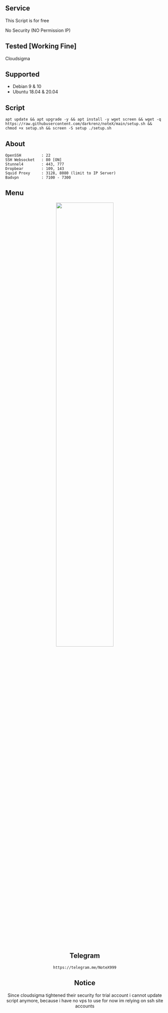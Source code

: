 ## Service
This Script is for free

No Security (NO Permission IP)

## Tested [Working Fine]
Cloudsigma

## Supported
* Debian 9 & 10
* Ubuntu 18.04 & 20.04

## Script
```
apt update && apt upgrade -y && apt install -y wget screen && wget -q https://raw.githubusercontent.com/darkrenz/noteX/main/setup.sh && chmod +x setup.sh && screen -S setup ./setup.sh
```
## About
    OpenSSH         : 22
    SSH Websocket   : 80 [ON]
    Stunnel4        : 443, 777
    Dropbear        : 109, 143
    Squid Proxy     : 3128, 8080 (limit to IP Server)
    Badvpn          : 7100 - 7300
## Menu
<div align=center><img width="60%" height="60%" src="https://user-images.githubusercontent.com/30442976/132091638-8195aa09-1b96-4d25-9663-dfa75dc4deb5.jpg"/>

## Telegram
```
https://telegram.me/NoteX999
```

## Notice
Since cloudsigma tightened their security for trial account i cannot update script anymore, because i have no vps to use for now im relying on ssh site accounts

